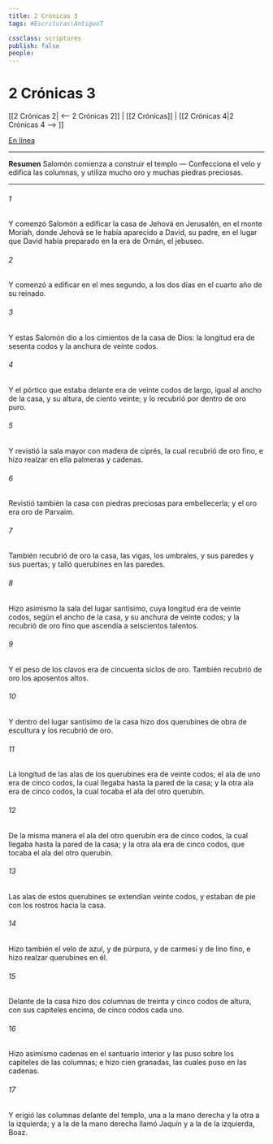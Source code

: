 ```yaml
---
title: 2 Crónicas 3
tags: #Escrituras\AntiguoT

cssclass: scriptures
publish: false
people:
---
```


# 2 Crónicas 3
[[2 Crónicas 2| <-- 2 Crónicas 2]] | [[2 Crónicas]] | [[2 Crónicas 4|2 Crónicas 4 --> ]]

[En línea](https://churchofjesuschrist.org/study/scriptures/ot/2-chr/3?lang=spa)

---
__Resumen__
Salomón comienza a construir el templo — Confecciona el velo y edifica las columnas, y utiliza mucho oro y muchas piedras preciosas.

---
###### 1 
Y comenzó Salomón a edificar la casa de Jehová en Jerusalén, en el monte Moriah, donde Jehová se le había aparecido a David, su padre, en el lugar que David había preparado en la era de Ornán, el jebuseo.

###### 2 
Y comenzó a edificar en el mes segundo, a los dos días  en el cuarto año de su reinado.

###### 3 
Y estas  Salomón dio a los cimientos de la casa de Dios: la longitud era de sesenta codos y la anchura de veinte codos.

###### 4 
Y el pórtico que estaba delante era de veinte codos de largo, igual al ancho de la casa, y su altura, de ciento veinte; y lo recubrió por dentro de oro puro.

###### 5 
Y revistió la sala mayor con madera de ciprés, la cual recubrió de oro fino, e hizo realzar en ella palmeras y cadenas.

###### 6 
Revistió también la casa con piedras preciosas para embellecerla; y el oro era oro de Parvaim.

###### 7 
También recubrió de oro la casa, las vigas, los umbrales, y sus paredes y sus puertas; y talló querubines en las paredes.

###### 8 
Hizo asimismo la sala del lugar santísimo, cuya longitud era de veinte codos, según el ancho de la casa, y su anchura de veinte codos; y la recubrió de oro fino que ascendía a seiscientos talentos.

###### 9 
Y el peso de los clavos era de cincuenta siclos de oro. También recubrió de oro los aposentos altos.

###### 10 
Y dentro del lugar santísimo de la casa hizo dos querubines de obra de escultura y los recubrió de oro.

###### 11 
La longitud de las alas de los querubines era de veinte codos; el ala de uno era de cinco codos, la cual llegaba hasta la pared de la casa; y la otra ala era de cinco codos, la cual tocaba el ala del otro querubín.

###### 12 
De la misma manera el ala del otro querubín era de cinco codos, la cual llegaba hasta la pared de la casa; y la otra ala era de cinco codos, que tocaba el ala del otro querubín.

###### 13 
Las alas de estos querubines se extendían veinte codos, y estaban de pie con los rostros hacia la casa.

###### 14 
Hizo también el velo de azul, y de púrpura, y de carmesí y de lino fino, e hizo realzar querubines en él.

###### 15 
Delante de la casa hizo dos columnas de treinta y cinco codos de altura, con sus capiteles encima, de cinco codos cada uno.

###### 16 
Hizo asimismo cadenas en el santuario interior y las puso sobre los capiteles de las columnas; e hizo cien granadas, las cuales puso en las cadenas.

###### 17 
Y erigió las columnas delante del templo, una a la mano derecha y la otra a la izquierda; y a la de la mano derecha llamó Jaquín y a la de la izquierda, Boaz.

